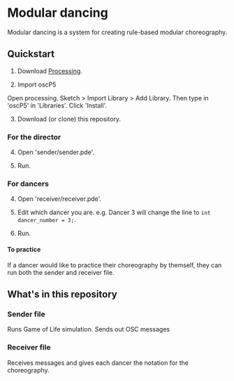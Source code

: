 # Modular dancing

Modular dancing is a system for creating rule-based modular choreography.

## Quickstart

1. Download [Processing](https://processing.org/download/).

2. Import oscP5

Open processing. Sketch > Import Library > Add Library. Then type in 'oscP5' in 'Libraries'. Click 'Install'.

3. Download (or clone) this repository.

### For the director

4. Open 'sender/sender.pde'.

5. Run.

### For dancers

4. Open 'receiver/receiver.pde'.

5. Edit which dancer you are. e.g. Dancer 3 will change the line to `int dancer_number = 3;`.

6. Run.

#### To practice

If a dancer would like to practice their choreography by themself, they can run both the sender and receiver file.

## What's in this repository

### Sender file

Runs Game of Life simulation. Sends out OSC messages

### Receiver file

Receives messages and gives each dancer the notation for the choreography.